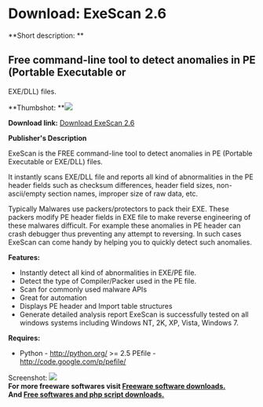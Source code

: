 # Download: ExeScan 2.6

**Short description: **

## Free command-line tool to detect anomalies in PE (Portable Executable or
EXE/DLL) files.

  
**Thumbshot: **![](http://www.freewarefiles.com/screenshot/sxexescan_md.jpg)   
  
**Download link:** [Download ExeScan 2.6](http://freesoftwares.boysofts.com/ExeScan_program_79650.html)  
  

**Publisher's Description**  
  

ExeScan is the FREE command-line tool to detect anomalies in PE (Portable
Executable or EXE/DLL) files.

It instantly scans EXE/DLL file and reports all kind of abnormalities in the
PE header fields such as checksum differences, header field sizes, non-
ascii/empty section names, improper size of raw data, etc.

Typically Malwares use packers/protectors to pack their EXE. These packers
modify PE header fields in EXE file to make reverse engineering of these
malwares difficult. For example these anomalies in PE header can crash
debugger thus preventing any attempt to reversing. In such cases ExeScan can
come handy by helping you to quickly detect such anomalies.

**Features:**

  * Instantly detect all kind of abnormalities in EXE/PE file. 
  * Detect the type of Compiler/Packer used in the PE file. 
  * Scan for commonly used malware APIs 
  * Great for automation 
  * Displays PE header and Import table structures 
  * Generate detailed analysis report 
ExeScan is successfully tested on all windows systems including Windows NT,
2K, XP, Vista, Windows 7.

**Requires:**

  * Python - http://python.org/ >= 2.5 PEfile - http://code.google.com/p/pefile/ 

  
  
Screenshot: ![](http://www.freewarefiles.com/screenshot/sxexescan.jpg)  
**For more freeware softwares visit [Freeware software downloads.](http://freesoftwares.boysofts.com/)**   
**And [Free softwares and php script downloads.](http://www.boysofts.com/)**

